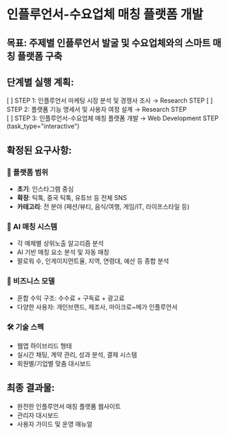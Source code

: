 # 인플루언서-수요업체 매칭 플랫폼 개발

## 목표: 주제별 인플루언서 발굴 및 수요업체와의 스마트 매칭 플랫폼 구축

## 단계별 실행 계획:

[ ] STEP 1: 인플루언서 마케팅 시장 분석 및 경쟁사 조사 → Research STEP
[ ] STEP 2: 플랫폼 기능 명세서 및 사용자 여정 설계 → Research STEP  
[ ] STEP 3: 인플루언서-수요업체 매칭 플랫폼 개발 → Web Development STEP (task_type="interactive")

## 확정된 요구사항:
### 🎯 플랫폼 범위
- **초기**: 인스타그램 중심 
- **확장**: 틱톡, 중국 틱톡, 유튜브 등 전체 SNS
- **카테고리**: 전 분야 (패션/뷰티, 음식/여행, 게임/IT, 라이프스타일 등)

### 🤖 AI 매칭 시스템
- 각 매체별 상위노출 알고리즘 분석
- AI 기반 매칭 요소 분석 및 자동 매칭
- 팔로워 수, 인게이지먼트율, 지역, 연령대, 예산 등 종합 분석

### 💼 비즈니스 모델
- 혼합 수익 구조: 수수료 + 구독료 + 광고료
- 다양한 사용자: 개인브랜드, 제조사, 마이크로~메가 인플루언서

### 🛠 기술 스펙
- 웹앱 하이브리드 형태
- 실시간 채팅, 계약 관리, 성과 분석, 결제 시스템
- 회원별/기업별 맞춤 대시보드

## 최종 결과물: 
- 완전한 인플루언서 매칭 플랫폼 웹사이트
- 관리자 대시보드
- 사용자 가이드 및 운영 매뉴얼